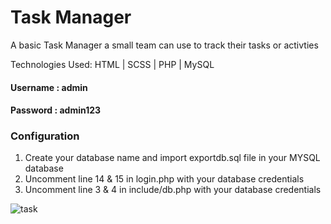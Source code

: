 # Task Manager
 A basic Task Manager a small team can use to track their tasks or activties
 
Technologies Used: HTML | SCSS | PHP | MySQL

#### Username : admin

#### Password : admin123

### Configuration
1. Create your database name and import exportdb.sql file in your MYSQL database
1. Uncomment line 14 & 15 in login.php with your database credentials
2. Uncomment line 3 & 4 in include/db.php with your database credentials

![task](https://user-images.githubusercontent.com/67514352/126036247-1cb86804-ff77-4a76-9809-d59b0d707fef.PNG)



